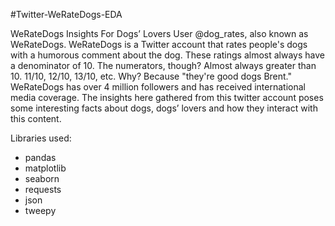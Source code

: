 #Twitter-WeRateDogs-EDA

WeRateDogs Insights For Dogs’ Lovers User @dog_rates, also known as WeRateDogs. WeRateDogs is a Twitter account that rates people's dogs with a humorous comment about the dog. These ratings almost always have a denominator of 10. The numerators, though? Almost always greater than 10. 11/10, 12/10, 13/10, etc. Why? Because "they're good dogs Brent." WeRateDogs has over 4 million followers and has received international media coverage. The insights here gathered from this twitter account poses some interesting facts about dogs, dogs’ lovers and how they interact with this content.

Libraries used:
* pandas 
* matplotlib
* seaborn 
* requests
* json
* tweepy
